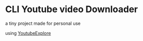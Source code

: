 # CLI Youtube video Downloader

a tiny project made for personal use

using [YoutubeExplore](https://github.com/Tyrrrz/YoutubeExplode)
